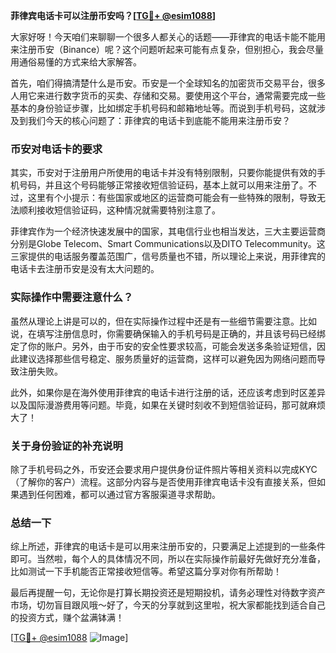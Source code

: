 **菲律宾电话卡可以注册币安吗？[[TG💪+ @esim1088](https://t.me/s/esim1088)]**

大家好呀！今天咱们来聊聊一个很多人都关心的话题——菲律宾的电话卡能不能用来注册币安（Binance）呢？这个问题听起来可能有点复杂，但别担心，我会尽量用通俗易懂的方式来给大家解答。

首先，咱们得搞清楚什么是币安。币安是一个全球知名的加密货币交易平台，很多人用它来进行数字货币的买卖、存储和交易。要使用这个平台，通常需要完成一些基本的身份验证步骤，比如绑定手机号码和邮箱地址等。而说到手机号码，这就涉及到我们今天的核心问题了：菲律宾的电话卡到底能不能用来注册币安？

### 币安对电话卡的要求

其实，币安对于注册用户所使用的电话卡并没有特别限制，只要你能提供有效的手机号码，并且这个号码能够正常接收短信验证码，基本上就可以用来注册了。不过，这里有个小提示：有些国家或地区的运营商可能会有一些特殊的限制，导致无法顺利接收短信验证码，这种情况就需要特别注意了。

菲律宾作为一个经济快速发展中的国家，其电信行业也相当发达，三大主要运营商分别是Globe Telecom、Smart Communications以及DITO Telecommunity。这三家提供的电话服务覆盖范围广，信号质量也不错，所以理论上来说，用菲律宾的电话卡去注册币安是没有太大问题的。

### 实际操作中需要注意什么？

虽然从理论上讲是可以的，但在实际操作过程中还是有一些细节需要注意。比如说，在填写注册信息时，你需要确保输入的手机号码是正确的，并且该号码已经绑定了你的账户。另外，由于币安的安全性要求较高，可能会发送多条验证短信，因此建议选择那些信号稳定、服务质量好的运营商，这样可以避免因为网络问题而导致注册失败。

此外，如果你是在海外使用菲律宾的电话卡进行注册的话，还应该考虑到时区差异以及国际漫游费用等问题。毕竟，如果在关键时刻收不到短信验证码，那可就麻烦大了！

### 关于身份验证的补充说明

除了手机号码之外，币安还会要求用户提供身份证件照片等相关资料以完成KYC（了解你的客户）流程。这部分内容与是否使用菲律宾电话卡没有直接关系，但如果遇到任何困难，都可以通过官方客服渠道寻求帮助。

### 总结一下

综上所述，菲律宾的电话卡是可以用来注册币安的，只要满足上述提到的一些条件即可。当然啦，每个人的具体情况不同，所以在实际操作前最好先做好充分准备，比如测试一下手机能否正常接收短信等。希望这篇分享对你有所帮助！

最后再提醒一句，无论你是打算长期投资还是短期投机，请务必理性对待数字资产市场，切勿盲目跟风哦～好了，今天的分享就到这里啦，祝大家都能找到适合自己的投资方式，赚个盆满钵满！

[[TG💪+ @esim1088](https://t.me/s/esim1088) ![Image](https://i.postimg.cc/4NQfJmqS/Snipaste-2025-05-13-00-14-12.png)]